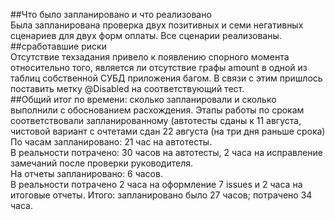 ##Что было запланировано и что реализовано  
Была запланирована проверка двух позитивных и семи негативных сценариев для двух форм оплаты. Все сценарии реализованы.  
##сработавшие риски  
Отсутствие техзадания привело к появлению спорного момента относительно того, является ли отсутствие графы amount в одной
из таблиц собственной СУБД приложения багом. В связи с этим пришлось поставить метку @Disabled на соответствующий тест.  
##Общий итог по времени: сколько запланировали и сколько выполнили с обоснованием расхождения.
Этапы работы по срокам соответствовали запланированному (автотесты сданы к 11 августа, чистовой вариант с очтетами сдан 22 августа (на три дня раньше срока)
По часам запланировано: 21 час на автотесты.  
В реальности потрачено: 30 часов на автотесты, 2 часа на исправление замечаний после проверки руководителя.  
На отчеты запланировано: 6 часов.  
В реальности потрачено 2 часа на оформление 7 issues и 2 часа на итоговые отчеты.
Итого: запланировано было 27 часов; потрачено 34 часа.
